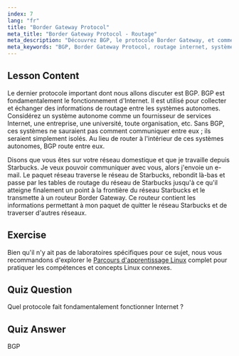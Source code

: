 ```yaml
---
index: 7
lang: "fr"
title: "Border Gateway Protocol"
meta_title: "Border Gateway Protocol - Routage"
meta_description: "Découvrez BGP, le protocole Border Gateway, et comment il permet le routage Internet entre les systèmes autonomes. Comprenez les bases de BGP pour les débutants."
meta_keywords: "BGP, Border Gateway Protocol, routage internet, systèmes autonomes, réseau Linux, tutoriel BGP, protocoles réseau, guide du débutant"
---
```


## Lesson Content

Le dernier protocole important dont nous allons discuter est BGP. BGP est fondamentalement le fonctionnement d'Internet. Il est utilisé pour collecter et échanger des informations de routage entre les systèmes autonomes. Considérez un système autonome comme un fournisseur de services Internet, une entreprise, une université, toute organisation, etc. Sans BGP, ces systèmes ne sauraient pas comment communiquer entre eux ; ils seraient simplement isolés. Au lieu de router à l'intérieur de ces systèmes autonomes, BGP route entre eux.

Disons que vous êtes sur votre réseau domestique et que je travaille depuis Starbucks. Je veux pouvoir communiquer avec vous, alors j'envoie un e-mail. Le paquet réseau traverse le réseau de Starbucks, rebondit là-bas et passe par les tables de routage du réseau de Starbucks jusqu'à ce qu'il atteigne finalement un point à la frontière du réseau Starbucks et le transmette à un routeur Border Gateway. Ce routeur contient les informations permettant à mon paquet de quitter le réseau Starbucks et de traverser d'autres réseaux.

## Exercise

Bien qu'il n'y ait pas de laboratoires spécifiques pour ce sujet, nous vous recommandons d'explorer le [Parcours d'apprentissage Linux](https://labex.io/fr/learn/linux) complet pour pratiquer les compétences et concepts Linux connexes.

## Quiz Question

Quel protocole fait fondamentalement fonctionner Internet ?

## Quiz Answer

BGP
